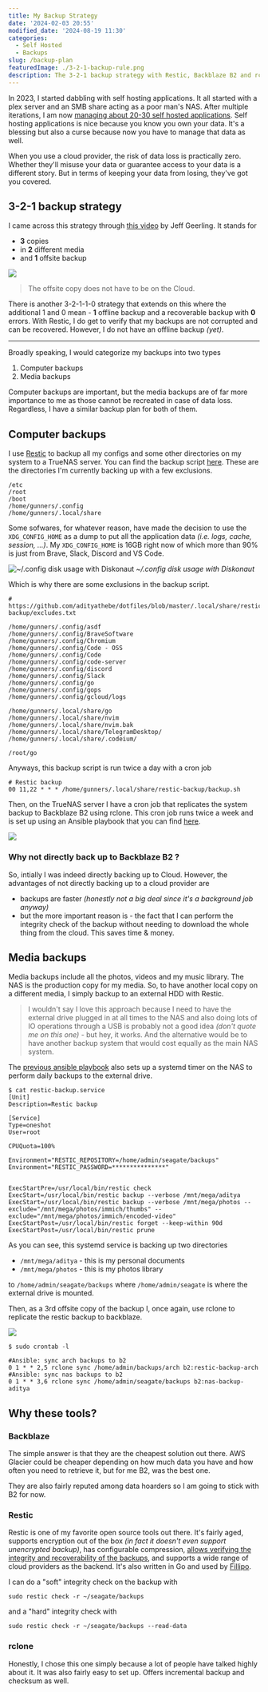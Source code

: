```yaml
---
title: My Backup Strategy
date: '2024-02-03 20:55'
modified_date: '2024-08-19 11:30'
categories:
  - Self Hosted
  - Backups
slug: /backup-plan
featuredImage: ./3-2-1-backup-rule.png
description: The 3-2-1 backup strategy with Restic, Backblaze B2 and rclone.
---
```


In 2023, I started dabbling with self hosting applications. It all started with a plex server and an SMB share acting as a poor man's NAS. After multiple iterations, I am now [managing about 20-30 self hosted applications](https://github.com/adityathebe/homelab). Self hosting applications is nice because you know you own your data. It's a blessing but also a curse because now you have to manage that data as well.

When you use a cloud provider, the risk of data loss is practically zero. Whether they'll misuse your data or guarantee access to your data is a different story. But in terms of keeping your data from losing, they've got you covered.

## 3-2-1 backup strategy

I came across this strategy through [this video](https://www.youtube.com/watch?v=S0KZ5iXTkzg) by Jeff Geerling. It stands for

- **3** copies
- in **2** different media
- and **1** offsite backup

![](./3-2-1-backup-rule.png)

> The offsite copy does not have to be on the Cloud.

There is another 3-2-1-1-0 strategy that extends on this where the additional 1 and 0 mean - **1** offline backup and a recoverable backup with **0** errors. With Restic, I do get to verify that my backups are not corrupted and can be recovered. However, I do not have an offline backup _(yet)_.

---

Broadly speaking, I would categorize my backups into two types

1. Computer backups
2. Media backups

Computer backups are important, but the media backups are of far more importance to me as those cannot be recreated in case of data loss. Regardless, I have a similar backup plan for both of them.

## Computer backups

I use [Restic](https://github.com/restic/restic) to backup all my configs and some other directories on my system to a TrueNAS server. You can find the backup script [here](https://github.com/adityathebe/dotfiles/blob/master/.local/share/restic-backup/backup.sh). These are the directories I'm currently backing up with a few exclusions.

```
/etc
/root
/boot
/home/gunners/.config
/home/gunners/.local/share
```

Some sofwares, for whatever reason, have made the decision to use the `XDG_CONFIG_HOME` as a dump to put all the application data _(i.e. logs, cache, session, ...)_. My `XDG_CONFIG_HOME` is 16GB right now of which more than 90% is just from Brave, Slack, Discord and VS Code.

![~/.config disk usage with Diskonaut](./config-dir-diskonaut.png)
_~/.config disk usage with Diskonaut_

Which is why there are some exclusions in the backup script.

```
# https://github.com/adityathebe/dotfiles/blob/master/.local/share/restic-backup/excludes.txt

/home/gunners/.config/asdf
/home/gunners/.config/BraveSoftware
/home/gunners/.config/Chromium
/home/gunners/.config/Code - OSS
/home/gunners/.config/Code
/home/gunners/.config/code-server
/home/gunners/.config/discord
/home/gunners/.config/Slack
/home/gunners/.config/go
/home/gunners/.config/gops
/home/gunners/.config/gcloud/logs

/home/gunners/.local/share/go
/home/gunners/.local/share/nvim
/home/gunners/.local/share/nvim.bak
/home/gunners/.local/share/TelegramDesktop/
/home/gunners/.local/share/.codeium/

/root/go
```

Anyways, this backup script is run twice a day with a cron job

```
# Restic backup
00 11,22 * * * /home/gunners/.local/share/restic-backup/backup.sh
```

Then, on the TrueNAS server I have a cron job that replicates the system backup to Backblaze B2 using rclone. This cron job runs twice a week and is set up using an Ansible playbook that you can find [here](https://github.com/adityathebe/homelab/blob/main/ansible/truenas/playbooks/backup.yaml).

![](./system-backup-strategy.png)

### Why not directly back up to Backblaze B2 ?

So, intially I was indeed directly backing up to Cloud. However, the advantages of not directly backing up to a cloud provider are

- backups are faster _(honestly not a big deal since it's a background job anyway)_
- but the more important reason is - the fact that I can perform the integrity check of the backup without needing to download the whole thing from the cloud. This saves time & money.

## Media backups

Media backups include all the photos, videos and my music library. The NAS is the production copy for my media. So, to have another local copy on a different media, I simply backup to an external HDD with Restic.

> I wouldn't say I love this approach because I need to have the external drive plugged in at all times to the NAS and also doing lots of IO operations through a USB is probably not a good idea _(don't quote me on this one)_ - but hey, it works. And the alternative would be to have another backup system that would cost equally as the main NAS system.

The [previous ansible playbook](https://github.com/adityathebe/homelab/blob/main/ansible/truenas/playbooks/backup.yaml) also sets up a systemd timer on the NAS to perform daily backups to the external drive.

```
$ cat restic-backup.service
[Unit]
Description=Restic backup

[Service]
Type=oneshot
User=root

CPUQuota=100%

Environment="RESTIC_REPOSITORY=/home/admin/seagate/backups"
Environment="RESTIC_PASSWORD=***************"


ExecStartPre=/usr/local/bin/restic check
ExecStart=/usr/local/bin/restic backup --verbose /mnt/mega/aditya
ExecStart=/usr/local/bin/restic backup --verbose /mnt/mega/photos --exclude="/mnt/mega/photos/immich/thumbs" --exclude="/mnt/mega/photos/immich/encoded-video"
ExecStartPost=/usr/local/bin/restic forget --keep-within 90d
ExecStartPost=/usr/local/bin/restic prune
```

As you can see, this systemd service is backing up two directories

- `/mnt/mega/aditya` - this is my personal documents
- `/mnt/mega/photos` - this is my photos library

to `/home/admin/seagate/backups` where `/home/admin/seagate` is where the external drive is mounted.

Then, as a 3rd offsite copy of the backup I, once again, use rclone to replicate the restic backup to backblaze.

![](./media-backup-strategy.png)

```
$ sudo crontab -l

#Ansible: sync arch backups to b2
0 1 * * 2,5 rclone sync /home/admin/backups/arch b2:restic-backup-arch
#Ansible: sync nas backups to b2
0 1 * * 3,6 rclone sync /home/admin/seagate/backups b2:nas-backup-aditya
```

## Why these tools?

### Backblaze

The simple answer is that they are the cheapest solution out there. AWS Glacier could be cheaper depending on how much data you have and how often you need to retrieve it, but for me B2, was the best one.

They are also fairly reputed among data hoarders so I am going to stick with B2 for now.

### Restic

Restic is one of my favorite open source tools out there. It's fairly aged, supports encryption out of the box _(in fact it doesn't even support unencrypted backup)_, has configurable compression, [allows verifying the integrity and recoverability of the backups](https://restic.readthedocs.io/en/latest/045_working_with_repos.html#checking-integrity-and-consistency), and supports a wide range of cloud providers as the backend. It's also written in Go and used by [Fillipo](https://words.filippo.io/restic-cryptography/).

I can do a "soft" integrity check on the backup with

```
sudo restic check -r ~/seagate/backups
```

and a "hard" integrity check with

```
sudo restic check -r ~/seagate/backups --read-data
```

### rclone

Honestly, I chose this one simply because a lot of people have talked highly about it. It was also fairly easy to set up. Offers incremental backup and checksum as well.
